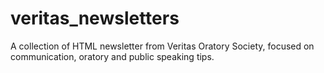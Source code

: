 # veritas_newsletters
A collection of HTML newsletter from Veritas Oratory Society, focused on communication, oratory and public speaking tips.

